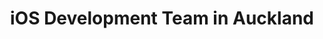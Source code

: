 ---
title: iOS Development Team in Auckland
permalink: /landings/ios-developer-auckland
technology: iOS
location: Auckland
---